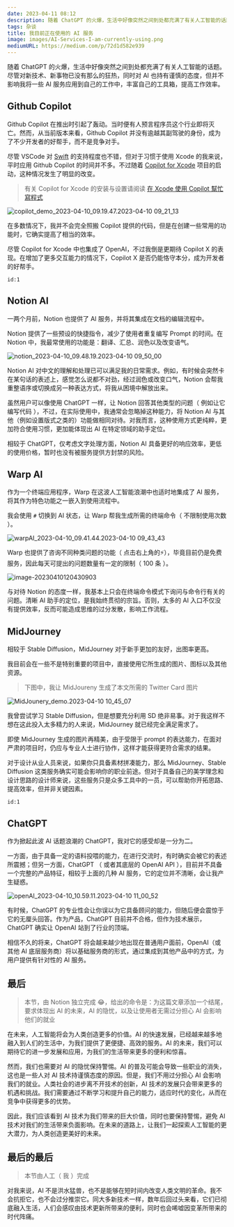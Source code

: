 ```yaml
---
date: 2023-04-11 08:12
description: 随着 ChatGPT 的火爆，生活中好像突然之间到处都充满了有关人工智能的话题。尽管对新技术、新事物已没有那么的狂热，同时对 AI 也持有谨慎的态度，但并不影响我将一些 AI 服务应用到自己的工作中，丰富自己的工具箱，提高工作效率。
tags: 杂谈
title: 我目前正在使用的 AI 服务
image: images/AI-Services-I-am-currently-using.png
mediumURL: https://medium.com/p/72d1d582e939
---
```

随着 ChatGPT 的火爆，生活中好像突然之间到处都充满了有关人工智能的话题。尽管对新技术、新事物已没有那么的狂热，同时对 AI 也持有谨慎的态度，但并不影响我将一些 AI 服务应用到自己的工作中，丰富自己的工具箱，提高工作效率。

## Github Copilot

Github Copilot 在推出时引起了轰动。当时便有人预言程序员这个行业即将灭亡。然而，从当前版本来看，Github Copilot 并没有逾越其副驾驶的身份，成为了不少开发者的好帮手，而不是竞争对手。

尽管 VSCode 对 [Swift](https://fatbobman.com/posts/swift-in-linux/) 的支持程度也不错，但对于习惯于使用 Xcode 的我来说，平时应用 Github Copilot 的时间并不多。不过随着 [Copilot for Xcode](https://github.com/intitni/CopilotForXcode) 项目的启动，这种情况发生了明显的改变。

> 有关 Copilot for Xcode 的安装与设置请阅读 [在 Xcode 使用 Copilot 幫忙寫程式](https://medium.com/彼得潘的-swift-ios-app-開發問題解答集/在-xcode-使用-copilot-幫忙寫程式-7e8761a206f4)

![copilot_demo_2023-04-10_09.19.47.2023-04-10 09_21_13](https://cdn.fatbobman.com/copilot_demo_2023-04-10_09.19.47.2023-04-10%2009_21_13.gif)

在多数情况下，我并不会完全照搬 Copilot 提供的代码，但是在创建一些常用的功能时，它确实提高了相当的效率。

尽管 Copilot for Xcode 中也集成了 OpenAI，不过我倒是更期待 Copilot X 的表现。在增加了更多交互能力的情况下，Copilot X 是否仍能恪守本分，成为开发者的好帮手。

```responser
id:1
```

## Notion AI

一两个月前，Notion 也提供了 AI 服务，并将其集成在文档的编辑流程中。

Notion 提供了一些预设的快捷指令，减少了使用者重复编写 Prompt 的时间。在 Notion 中，我最常使用的功能是：翻译、汇总、润色以及改变语气。

![notion_2023-04-10_09.48.19.2023-04-10 09_50_00](https://cdn.fatbobman.com/notion_2023-04-10_09.48.19.2023-04-10%2009_50_00.gif)

Notion AI 对中文的理解和处理已可以满足我的日常需求。例如，有时候会突然卡在某句话的表述上，感觉怎么说都不对劲，经过润色或改变口气，Notion 会帮我重整语序或切换成另一种表达方式，将我从困境中解放出来。

虽然用户可以像使用 ChatGPT 一样，让 Notion 回答其他类型的问题（ 例如让它编写代码 ），不过，在实际使用中，我通常会忽略掉这种能力，将 Notion AI 与其他（例如设置版式之类的）功能做相同对待。对我而言，这种使用方式更纯粹，更加符合使用习惯，更加能体现出 AI 在特定领域的助手定位。

相较于 ChatGPT，仅考虑文字处理方面，Notion AI 具备更好的响应效率，更低的使用价格，暂时也没有被服务提供方封禁的风险。

## Warp AI

作为一个终端应用程序，Warp 在这波人工智能浪潮中也适时地集成了 AI 服务，将其作为特色功能之一嵌入到使用流程中。

我会使用 `#` 切换到 AI 状态，让 Warp 帮我生成所需的终端命令（ 不限制使用次数 ）。

![warpAI_2023-04-10_09.41.44.2023-04-10 09_43_43](https://cdn.fatbobman.com/warpAI_2023-04-10_09.41.44.2023-04-10%2009_43_43.gif)

Warp 也提供了咨询不同种类问题的功能（ 点击右上角的⚡️），毕竟目前仍是免费服务，因此每天可提出的问题数量有一定的限制（ 100 条 ）。

![image-20230410120430903](https://cdn.fatbobman.com/image-20230410120430903.png)

与对待 Notion 的态度一样，我基本上只会在终端命令模式下询问与命令行有关的问题。清晰 AI 助手的定位，是我始终贯彻的宗旨。否则，太多的 AI 入口不仅没有提供效率，反而可能造成思维的过分发散，影响工作流程。

## MidJourney

相较于 Stable Diffusion，MidJourney 对于新手更加的友好，出图率更高。

我目前会在一些不是特别重要的项目中，直接使用它所生成的图片、图标以及其他资源。

> 下图中，我让 MidJoureny 生成了本文所需的 Twitter Card 图片

![MidJounery_demo.2023-04-10 10_45_07](https://cdn.fatbobman.com/MidJounery_demo.2023-04-10%2010_45_07.gif)

我曾尝试学习 Stable Diffusion，但是想要充分利用 SD 绝非易事。对于我这样不想在这此投入太多精力的人来说，MidJourney 就已经完全满足需求了。

即使 MidJourney 生成的图片再精美，由于受限于 prompt 的表达能力，在面对严肃的项目时，仍应与专业人士进行协作，这样才能获得更符合需求的结果。

对于设计从业人员来说，如果你只具备素材拼凑能力，那么 MidJourney、Stable Diffusion 这类服务确实可能会影响你的职业前途。但对于具备自己的美学理念和设计思路的设计师来说，这些服务只是众多工具中的一员，可以帮助你开拓思路、提高效率，但并非关键因素。

```responser
id:1
```

## ChatGPT

作为掀起此波 AI 话题浪潮的 ChatGPT，我对它的感受却是一分为二。

一方面，由于具备一定的语料投喂的能力，在进行交流时，有时确实会被它的表述所震撼；但另一方面，ChatGPT （ 或者其底层的 OpenAI API ），目前并不具备一个完整的产品特征，相较于上面的几种 AI 服务，它的定位并不清晰，会让我产生疑惑。

![openAI_2023-04-10_10.59.11.2023-04-10 11_00_52](https://cdn.fatbobman.com/openAI_2023-04-10_10.59.11.2023-04-10%2011_00_52.gif)

有时候，ChatGPT 的专业性会让你误以为它具备顾问的能力，但随后便会震惊于它的无厘头回答。作为产品，ChatGPT 目前并不合格，但作为技术展示，ChatGPT 确实让 OpenAI 站到了行业的顶端。

相信不久的将来，ChatGPT 将会越来越少地出现在普通用户面前，OpenAI（或其他 AI 底层服务商）将以基础服务商的形式，通过集成到其他产品中的方式，为用户提供有针对性的 AI 服务。

## 最后

> 本节，由 Notion 独立完成 😂，给出的命令是：为这篇文章添加一个结尾，要求体现出 AI 的未来，AI 的隐忧，以及让使用者无需过分担心 AI 会影响他们的就业

在未来，人工智能将会为人类创造更多的价值。AI 的快速发展，已经越来越多地融入到人们的生活中，为我们提供了更便捷、高效的服务。AI 的未来，我们可以期待它的进一步发展和应用，为我们的生活带来更多的便利和惊喜。

然而，我们也需要对 AI 的隐忧保持警惕。AI 的普及可能会导致一些职业的消失，这也是一些人对 AI 技术持谨慎态度的原因。但是，我们不用过分担心 AI 会影响我们的就业。人类社会的进步离不开技术的创新，AI 技术的发展只会带来更多的机遇和挑战。我们需要通过不断学习和提升自己的能力，适应时代的变化，从而在竞争中获得更多的优势。

因此，我们应该看到 AI 技术为我们带来的巨大价值，同时也要保持警惕，避免 AI 技术对我们的生活带来负面影响。在未来的道路上，让我们一起探索人工智能的更大潜力，为人类创造更美好的未来。

## 最后的最后

> 本节由人工（ 我 ）完成

对我来说，AI 不是洪水猛兽，也不是能够在短时间内改变人类文明的革命。我不会抗拒它，也不会过分推崇它。同大多新技术一样，数年后回过头来看，它们已彻底融入生活，人们会感叹由技术更新所带来的便利，同时也会唏嘘因变革所带来的时代阵痛。

